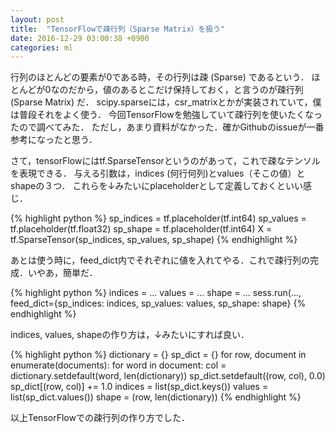 ```yaml
---
layout: post
title:  "TensorFlowで疎行列（Sparse Matrix）を扱う"
date: 2016-12-29 03:00:38 +0900
categories: ml
---
```


行列のほとんどの要素が0である時，その行列は疎 (Sparse) であるという．
ほとんどが0なのだから，値のあるとこだけ保持しておく，と言うのが疎行列 (Sparse Matrix) だ．
scipy.sparseには，csr_matrixとかが実装されていて，僕は普段それをよく使う．
今回TensorFlowを勉強していて疎行列を使いたくなったので調べてみた．
ただし，あまり資料がなかった．確かGithubのissueが一番参考になったと思う．

さて，tensorFlowにはtf.SparseTensorというのがあって，これで疎なテンソルを表現できる．
与える引数は，indices (何行何列)とvalues（そこの値）とshapeの３つ．
これらを↓みたいにplaceholderとして定義しておくといい感じ．

{% highlight python %}
sp_indices = tf.placeholder(tf.int64)
sp_values = tf.placeholder(tf.float32)
sp_shape = tf.placeholder(tf.int64)
X = tf.SparseTensor(sp_indices, sp_values, sp_shape)
{% endhighlight %}

あとは使う時に，feed_dict内でそれぞれに値を入れてやる．これで疎行列の完成．いやあ，簡単だ．

{% highlight python %}
indices = ...
values = ...
shape = ...
sess.run(..., feed_dict={sp_indices: indices, sp_values: values, sp_shape: shape}
{% endhighlight %}

indices, values, shapeの作り方は，↓みたいにすれば良い．

{% highlight python %}
dictionary = {}
sp_dict = {}
for row, document in enumerate(documents):
    for word in document:
        col = dictionary.setdefault(word, len(dictionary))
        sp_dict.setdefault((row, col), 0.0)
        sp_dict[(row, col)] += 1.0
indices = list(sp_dict.keys())
values = list(sp_dict.values())
shape = (row, len(dictionary))
{% endhighlight %}

以上TensorFlowでの疎行列の作り方でした．
